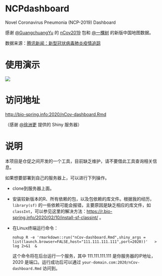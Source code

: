 # NCPdashboard
Novel Coronavirus Pneumonia (NCP-2019) Dashboard

感谢 [@GuangchuangYu](https://github.com/guangchuangyu) 的 [nCov2019](https://github.com/guangchuangyu/nCov2019) 包和 [@一棵树](https://github.com/yikeshu0611) 的新版中国地图数据。

数据来源：[腾讯新闻：新型冠状病毒肺炎疫情追踪](https://news.qq.com/zt2020/page/feiyan.htm)

# 使用演示

![](NCPdashboard.gif)

# 访问地址

http://bio-spring.info:2020/nCov-dashboard.Rmd

（感谢 [@徐洲更](https://github.com/xuzhougeng) 提供的 Shiny 服务器）

# 说明

本项目是仓促之间开发的一个工具，目前缺乏维护，请不要借此工具查询相关信息。

如果想要部署到自己的服务器上，可以进行下列操作。

- clone到服务器上面。
- 安装较新版本的R、所有依赖的包，以及包依赖的库文件。根据我的经历，`library(sf)` 的一些依赖可能会报错，主要原因是缺乏相应的库文件，如 `classInt`，可以参见这里的解决方法：https://r.bio-spring.info/2020/02/10/install-sf-classint/  。
- 在Linux终端运行命令：
  
  `nohup R -e 'rmarkdown::run("nCov-dashboard.Rmd",shiny_args = list(launch.browser=FALSE,host="111.111.111.111",port=2020))'   > log 2>&1  &`
  
  这个命令将在后台运行一个服务，其中 111.111.111.111 是你服务器的IP地址，2020 是端口。运行成功后可以通过 `your-domain.com:2020/nCov-dashboard.Rmd` 访问到。
